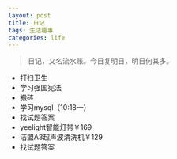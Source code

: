 ```yaml
---
layout: post
title: 日记
tags: 生活趣事
categories: life
---
```


> 日记，又名流水账。今日复明日，明日何其多。

* 打扫卫生
* 学习强国宪法
* 搬砖
* 学习mysql（10:18—）
* 找试题答案
* yeelight智能灯带￥169
* 洁盟A3超声波清洗机￥129
* 找试题答案